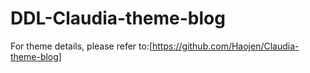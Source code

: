 # DDL-Claudia-theme-blog
For theme details, please refer to:[https://github.com/Haojen/Claudia-theme-blog]